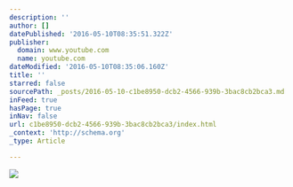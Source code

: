 ```yaml
---
description: ''
author: []
datePublished: '2016-05-10T08:35:51.322Z'
publisher:
  domain: www.youtube.com
  name: youtube.com
dateModified: '2016-05-10T08:35:06.160Z'
title: ''
starred: false
sourcePath: _posts/2016-05-10-c1be8950-dcb2-4566-939b-3bac8cb2bca3.md
inFeed: true
hasPage: true
inNav: false
url: c1be8950-dcb2-4566-939b-3bac8cb2bca3/index.html
_context: 'http://schema.org'
_type: Article

---
```

![](https://i.ytimg.com/vi/J30Wb5bhgC4/hqdefault.jpg?custom=true&w=196&h=110&stc=true&jpg444=true&jpgq=90&sp=68&sigh=jJsjPlrB1YQqWXY2g1-HHqsxRW0)